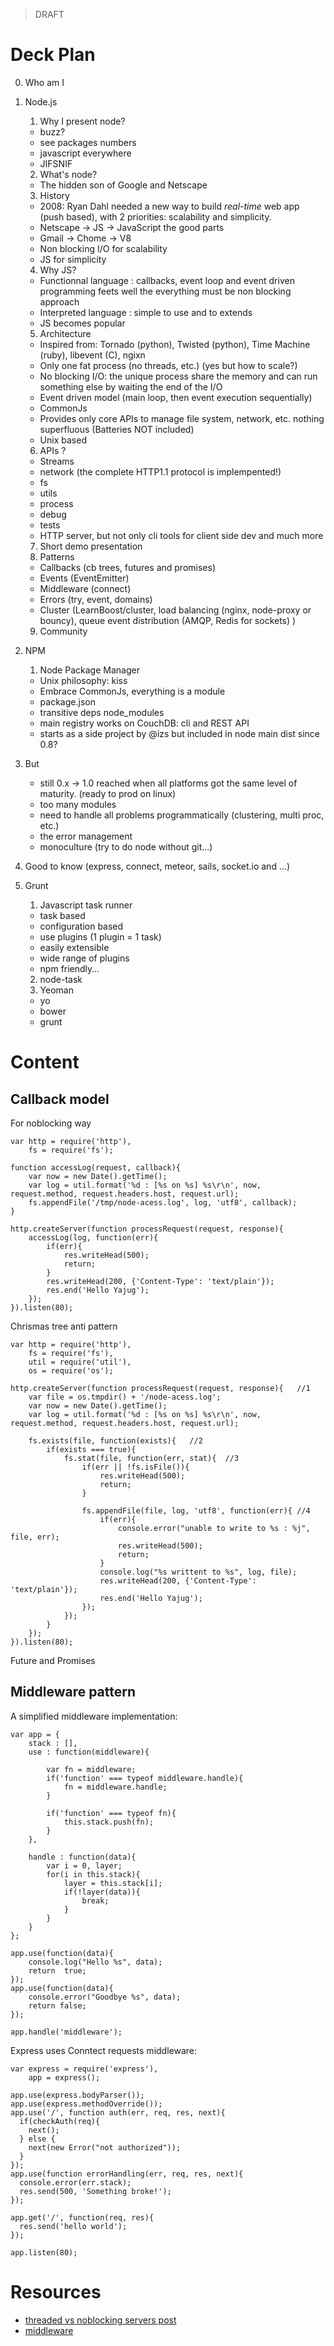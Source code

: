 > DRAFT

# Deck Plan

0. Who am I

1. Node.js
   1. Why I present node?
     - buzz? 
     - see packages numbers
     - javascript everywhere
     - JIFSNIF
   2. What's node?
     - The hidden son of Google and Netscape
   3. History
     - 2008: Ryan Dahl needed a new way to build _real-time_ web app (push based), with 2 priorities: scalability and simplicity.
     - Netscape -> JS -> JavaScript the good parts
     - Gmail -> Chome -> V8
     - Non blocking I/O for scalability
     - JS for simplicity
    4. Why JS?
     - Functionnal language : callbacks, event loop and event driven programming feets well the everything must be non blocking approach
     - Interpreted language : simple to use and to extends
     - JS becomes popular
    5. Architecture
      - Inspired from: Tornado (python), Twisted (python), Time Machine (ruby), libevent (C), ngixn 
      - Only one fat process (no threads, etc.) (yes but how to scale?)
      - No blocking I/O: the unique process share the memory and can run something else by waiting the end of the I/O
      - Event driven model (main loop, then event execution sequentially)
      - CommonJs
      - Provides only core APIs to manage file system, network, etc. nothing superfluous (Batteries NOT included)
      - Unix based
    6. APIs ?
     - Streams
     - network (the complete HTTP1.1 protocol is implempented!)
     - fs
     - utils
     - process
     - debug
     - tests
     - HTTP server, but not only cli tools for client side dev and much more
    7. Short demo presentation
    8. Patterns
     - Callbacks (cb trees, futures and promises)
     - Events (EventEmitter)
     - Middleware (connect)
     - Errors (try, event, domains)
     - Cluster (LearnBoost/cluster, load balancing (nginx, node-proxy or bouncy), queue event distribution (AMQP, Redis for sockets) )
    9. Community
2. NPM
    1. Node Package Manager
     - Unix philosophy: kiss
     - Embrace CommonJs, everything is a module
     - package.json
     - transitive deps node_modules
     - main registry works on CouchDB: cli and REST API
     - starts as a side project by @izs but included in node main dist since 0.8?
3. But
    - still 0.x -> 1.0 reached when all platforms got the same level of maturity. (ready to prod on linux)
    - too many modules
    - need to handle all problems programmatically (clustering, multi proc, etc.)
    - the error management 
    - monoculture (try to do node without git...)
4. Good to know (express, connect, meteor, sails, socket.io and ...) 
5. Grunt
    1. Javascript task runner
     - task based
     - configuration based
     - use plugins (1 plugin = 1 task)
     - easily extensible
     - wide range of plugins
     - npm friendly... 
    2. node-task
    3. Yeoman 
     - yo 
     - bower
     - grunt
# Content

## Callback model

For noblocking way

	var http = require('http'),
		fs = require('fs');

	function accessLog(request, callback){
		var now = new Date().getTime();
		var log = util.format('%d : [%s on %s] %s\r\n', now, request.method, request.headers.host, request.url);
		fs.appendFile('/tmp/node-acess.log', log, 'utf8', callback);
	}

	http.createServer(function processRequest(request, response){
		accessLog(log, function(err){
			if(err){
				res.writeHead(500);
				return;
			} 
			res.writeHead(200, {'Content-Type': 'text/plain'});
			res.end('Hello Yajug');
		});
	}).listen(80);


Chrismas tree anti pattern

	var http = require('http'),
		fs = require('fs'),
		util = require('util'),
		os = require('os');

	http.createServer(function processRequest(request, response){	//1
		var file = os.tmpdir() + '/node-acess.log';
		var now = new Date().getTime();
		var log = util.format('%d : [%s on %s] %s\r\n', now, request.method, request.headers.host, request.url);
				
		fs.exists(file, function(exists){	//2 
			if(exists === true){
				fs.stat(file, function(err, stat){ 	//3
					if(err || !fs.isFile()){
						res.writeHead(500);
						return;
					} 
					
					fs.appendFile(file, log, 'utf8', function(err){ //4
						if(err){
							console.error("unable to write to %s : %j", file, err);
							res.writeHead(500);
							return;
						} 
						console.log("%s writtent to %s", log, file);
						res.writeHead(200, {'Content-Type': 'text/plain'});
						res.end('Hello Yajug');
					});
				});
			}
		});
	}).listen(80);


Future and Promises
	

## Middleware pattern

A simplified middleware implementation:

	var app = {
		stack : [],
		use : function(middleware){
	
			var fn = middleware;
			if('function' === typeof middleware.handle){
				fn = middleware.handle;
			}
		
			if('function' === typeof fn){
				this.stack.push(fn);
			}
		},

		handle : function(data){
			var i = 0, layer;
			for(i in this.stack){
				layer = this.stack[i];
				if(!layer(data)){
					break;
				}
			}
		}
	};

	app.use(function(data){
		console.log("Hello %s", data);
		return  true;
	});
	app.use(function(data){
		console.error("Goodbye %s", data);
		return false;
	});

	app.handle('middleware');


Express uses Conntect requests middleware:

	var express = require('express'),
		app = express();
	
	app.use(express.bodyParser());
	app.use(express.methodOverride());
	app.use('/', function auth(err, req, res, next){
	  if(checkAuth(req){
		next();
	  } else {
		next(new Error("not authorized"));
	  }
	});
	app.use(function errorHandling(err, req, res, next){
	  console.error(err.stack);
	  res.send(500, 'Something broke!');
	});

	app.get('/', function(req, res){
	  res.send('hello world');
	});

	app.listen(80);


# Resources

- [threaded vs noblocking servers post](http://amix.dk/blog/post/19581)
- [middleware](http://stephensugden.com/middleware_guide/)
